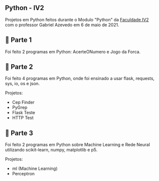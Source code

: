 ## Python - IV2

Projetos em Python feitos durante o Modulo "Python" da [Faculdade IV2](https://faculdadeiv2.com.br) com o professor Gabriel Azevedo em 6 de maio de 2021.

## 📝 Parte 1

Foi feito 2 programas em Python: AcerteONumero e Jogo da Forca.

## 📝 Parte 2

Foi feito 4 programas em Python, onde foi ensinado a usar flask, requests, sys, io, os e json.

Projetos:

- Cep Finder
- PyGrep
- Flask Teste
- HTTP Test

## 📝 Parte 3

Foi feito 2 programas em Python sobre Machine Learning e Rede Neural utilizando scikit-learn, numpy, matplotlib e p5.

Projetos:

- ml (Machine Learning)
- Perceptron


